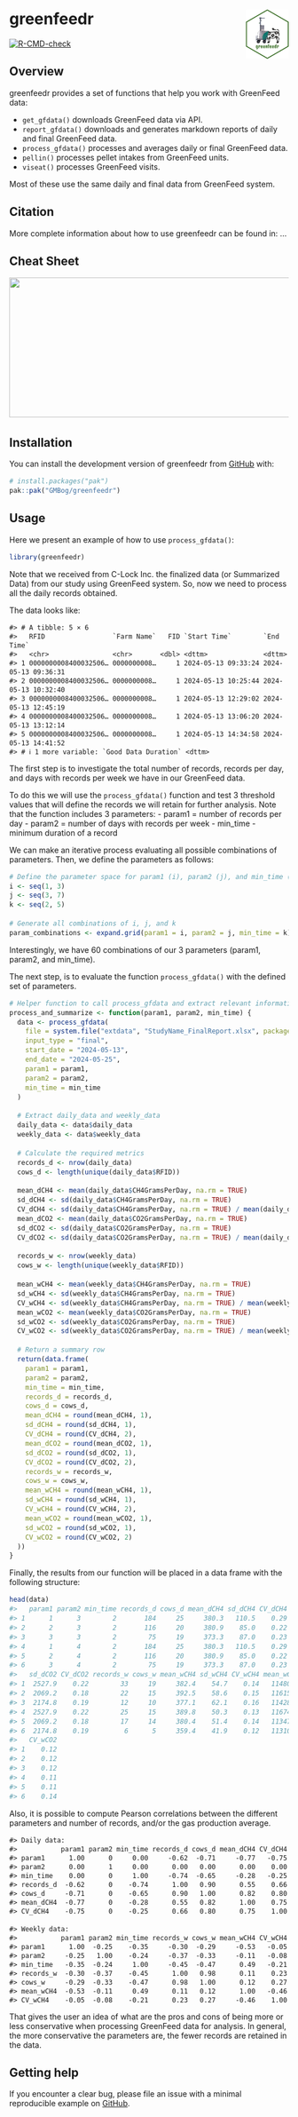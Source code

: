 
<!-- README.md is generated from README.Rmd. Please edit that file -->

# greenfeedr <img src="man/figures/GFSticker.png" align="right" width="15.2%"/>

<!-- badges: start -->

[![R-CMD-check](https://github.com/GMBog/greenfeedr/actions/workflows/R-CMD-check.yaml/badge.svg)](https://github.com/GMBog/greenfeedr/actions/workflows/R-CMD-check.yaml)
<!-- badges: end -->

## Overview

greenfeedr provides a set of functions that help you work with GreenFeed
data:

- `get_gfdata()` downloads GreenFeed data via API.
- `report_gfdata()` downloads and generates markdown reports of daily
  and final GreenFeed data.
- `process_gfdata()` processes and averages daily or final GreenFeed
  data.
- `pellin()` processes pellet intakes from GreenFeed units.
- `viseat()` processes GreenFeed visits.

Most of these use the same daily and final data from GreenFeed system.

## Citation

More complete information about how to use greenfeedr can be found in: …

## Cheat Sheet

<a href="https://github.com/GMBog/greenfeedr/blob/main/docs/Cheatsheet.pdf"><img src="https://raw.githubusercontent.com/GMBog/greenfeedr/main/docs/cheatsheet_thumbnail.png" width="630" height="252"/></a>

## Installation

You can install the development version of greenfeedr from
[GitHub](https://github.com/GMBog/greenfeedr) with:

``` r
# install.packages("pak")
pak::pak("GMBog/greenfeedr")
```

## Usage

Here we present an example of how to use `process_gfdata()`:

``` r
library(greenfeedr)
```

Note that we received from C-Lock Inc. the finalized data (or Summarized
Data) from our study using GreenFeed system. So, now we need to process
all the daily records obtained.

The data looks like:

    #> # A tibble: 5 × 6
    #>   RFID                 `Farm Name`   FID `Start Time`        `End Time`         
    #>   <chr>                <chr>       <dbl> <dttm>              <dttm>             
    #> 1 0000000008400032506… 0000000008…     1 2024-05-13 09:33:24 2024-05-13 09:36:31
    #> 2 0000000008400032506… 0000000008…     1 2024-05-13 10:25:44 2024-05-13 10:32:40
    #> 3 0000000008400032506… 0000000008…     1 2024-05-13 12:29:02 2024-05-13 12:45:19
    #> 4 0000000008400032506… 0000000008…     1 2024-05-13 13:06:20 2024-05-13 13:12:14
    #> 5 0000000008400032506… 0000000008…     1 2024-05-13 14:34:58 2024-05-13 14:41:52
    #> # ℹ 1 more variable: `Good Data Duration` <dttm>

The first step is to investigate the total number of records, records
per day, and days with records per week we have in our GreenFeed data.

To do this we will use the `process_gfdata()` function and test 3
threshold values that will define the records we will retain for further
analysis. Note that the function includes 3 parameters: - param1 =
number of records per day - param2 = number of days with records per
week - min_time - minimum duration of a record

We can make an iterative process evaluating all possible combinations of
parameters. Then, we define the parameters as follows:

``` r
# Define the parameter space for param1 (i), param2 (j), and min_time (k):
i <- seq(1, 3)
j <- seq(3, 7)
k <- seq(2, 5)

# Generate all combinations of i, j, and k
param_combinations <- expand.grid(param1 = i, param2 = j, min_time = k)
```

Interestingly, we have 60 combinations of our 3 parameters (param1,
param2, and min_time).

The next step, is to evaluate the function `process_gfdata()` with the
defined set of parameters.

``` r
# Helper function to call process_gfdata and extract relevant information
process_and_summarize <- function(param1, param2, min_time) {
  data <- process_gfdata(
    file = system.file("extdata", "StudyName_FinalReport.xlsx", package = "greenfeedr"),
    input_type = "final",
    start_date = "2024-05-13",
    end_date = "2024-05-25",
    param1 = param1,
    param2 = param2,
    min_time = min_time
  )

  # Extract daily_data and weekly_data
  daily_data <- data$daily_data
  weekly_data <- data$weekly_data

  # Calculate the required metrics
  records_d <- nrow(daily_data)
  cows_d <- length(unique(daily_data$RFID))

  mean_dCH4 <- mean(daily_data$CH4GramsPerDay, na.rm = TRUE)
  sd_dCH4 <- sd(daily_data$CH4GramsPerDay, na.rm = TRUE)
  CV_dCH4 <- sd(daily_data$CH4GramsPerDay, na.rm = TRUE) / mean(daily_data$CH4GramsPerDay, na.rm = TRUE)
  mean_dCO2 <- mean(daily_data$CO2GramsPerDay, na.rm = TRUE)
  sd_dCO2 <- sd(daily_data$CO2GramsPerDay, na.rm = TRUE)
  CV_dCO2 <- sd(daily_data$CO2GramsPerDay, na.rm = TRUE) / mean(daily_data$CO2GramsPerDay, na.rm = TRUE)

  records_w <- nrow(weekly_data)
  cows_w <- length(unique(weekly_data$RFID))

  mean_wCH4 <- mean(weekly_data$CH4GramsPerDay, na.rm = TRUE)
  sd_wCH4 <- sd(weekly_data$CH4GramsPerDay, na.rm = TRUE)
  CV_wCH4 <- sd(weekly_data$CH4GramsPerDay, na.rm = TRUE) / mean(weekly_data$CH4GramsPerDay, na.rm = TRUE)
  mean_wCO2 <- mean(weekly_data$CO2GramsPerDay, na.rm = TRUE)
  sd_wCO2 <- sd(weekly_data$CO2GramsPerDay, na.rm = TRUE)
  CV_wCO2 <- sd(weekly_data$CO2GramsPerDay, na.rm = TRUE) / mean(weekly_data$CO2GramsPerDay, na.rm = TRUE)

  # Return a summary row
  return(data.frame(
    param1 = param1,
    param2 = param2,
    min_time = min_time,
    records_d = records_d,
    cows_d = cows_d,
    mean_dCH4 = round(mean_dCH4, 1),
    sd_dCH4 = round(sd_dCH4, 1),
    CV_dCH4 = round(CV_dCH4, 2),
    mean_dCO2 = round(mean_dCO2, 1),
    sd_dCO2 = round(sd_dCO2, 1),
    CV_dCO2 = round(CV_dCO2, 2),
    records_w = records_w,
    cows_w = cows_w,
    mean_wCH4 = round(mean_wCH4, 1),
    sd_wCH4 = round(sd_wCH4, 1),
    CV_wCH4 = round(CV_wCH4, 2),
    mean_wCO2 = round(mean_wCO2, 1),
    sd_wCO2 = round(sd_wCO2, 1),
    CV_wCO2 = round(CV_wCO2, 2)
  ))
}
```

Finally, the results from our function will be placed in a data frame
with the following structure:

``` r
head(data)
#>   param1 param2 min_time records_d cows_d mean_dCH4 sd_dCH4 CV_dCH4 mean_dCO2
#> 1      1      3        2       184     25     380.3   110.5    0.29   11426.1
#> 2      2      3        2       116     20     380.9    85.0    0.22   11445.8
#> 3      3      3        2        75     19     373.3    87.0    0.23   11386.8
#> 4      1      4        2       184     25     380.3   110.5    0.29   11426.1
#> 5      2      4        2       116     20     380.9    85.0    0.22   11445.8
#> 6      3      4        2        75     19     373.3    87.0    0.23   11386.8
#>   sd_dCO2 CV_dCO2 records_w cows_w mean_wCH4 sd_wCH4 CV_wCH4 mean_wCO2 sd_wCO2
#> 1  2527.9    0.22        33     19     382.4    54.7    0.14   11480.2  1422.1
#> 2  2069.2    0.18        22     15     392.5    58.6    0.15   11615.0  1415.7
#> 3  2174.8    0.19        12     10     377.1    62.1    0.16   11428.8  1392.8
#> 4  2527.9    0.22        25     15     389.8    50.3    0.13   11674.6  1259.1
#> 5  2069.2    0.18        17     14     380.4    51.4    0.14   11347.5  1250.7
#> 6  2174.8    0.19         6      5     359.4    41.9    0.12   11310.2  1595.7
#>   CV_wCO2
#> 1    0.12
#> 2    0.12
#> 3    0.12
#> 4    0.11
#> 5    0.11
#> 6    0.14
```

Also, it is possible to compute Pearson correlations between the
different parameters and number of records, and/or the gas production
average.

    #> Daily data:
    #>           param1 param2 min_time records_d cows_d mean_dCH4 CV_dCH4
    #> param1      1.00      0     0.00     -0.62  -0.71     -0.77   -0.75
    #> param2      0.00      1     0.00      0.00   0.00      0.00    0.00
    #> min_time    0.00      0     1.00     -0.74  -0.65     -0.28   -0.25
    #> records_d  -0.62      0    -0.74      1.00   0.90      0.55    0.66
    #> cows_d     -0.71      0    -0.65      0.90   1.00      0.82    0.80
    #> mean_dCH4  -0.77      0    -0.28      0.55   0.82      1.00    0.75
    #> CV_dCH4    -0.75      0    -0.25      0.66   0.80      0.75    1.00

    #> Weekly data:
    #>           param1 param2 min_time records_w cows_w mean_wCH4 CV_wCH4
    #> param1      1.00  -0.25    -0.35     -0.30  -0.29     -0.53   -0.05
    #> param2     -0.25   1.00    -0.24     -0.37  -0.33     -0.11   -0.08
    #> min_time   -0.35  -0.24     1.00     -0.45  -0.47      0.49   -0.21
    #> records_w  -0.30  -0.37    -0.45      1.00   0.98      0.11    0.23
    #> cows_w     -0.29  -0.33    -0.47      0.98   1.00      0.12    0.27
    #> mean_wCH4  -0.53  -0.11     0.49      0.11   0.12      1.00   -0.46
    #> CV_wCH4    -0.05  -0.08    -0.21      0.23   0.27     -0.46    1.00

That gives the user an idea of what are the pros and cons of being more
or less conservative when processing GreenFeed data for analysis. In
general, the more conservative the parameters are, the fewer records are
retained in the data.

## Getting help

If you encounter a clear bug, please file an issue with a minimal
reproducible example on [GitHub](https://github.com/GMBog/greenfeedr).
